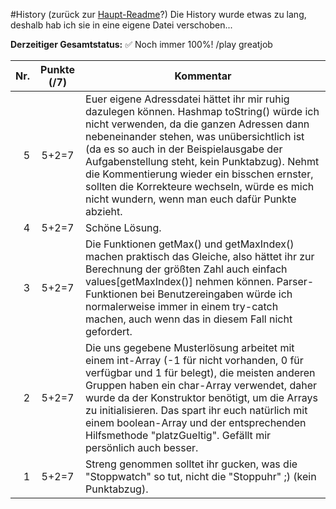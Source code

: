 #History (zurück zur [Haupt-Readme](../../)?)
Die History wurde etwas zu lang, deshalb hab ich sie in eine eigene Datei verschoben...

__Derzeitiger Gesamtstatus:__ :white_check_mark: Noch immer 100%! /play greatjob

| Nr. | Punkte (/7) | Kommentar
|----:|:-----------:|---
| 5   | 5+2=7       | Euer eigene Adressdatei hättet ihr mir ruhig dazulegen können. Hashmap toString() würde ich nicht verwenden, da die ganzen Adressen dann nebeneinander stehen, was unübersichtlich ist (da es so auch in der Beispielausgabe der Aufgabenstellung steht, kein Punktabzug). Nehmt die Kommentierung wieder ein bisschen ernster, sollten die Korrekteure wechseln, würde es mich nicht wundern, wenn man euch dafür Punkte abzieht.
| 4   | 5+2=7       | Schöne Lösung.
| 3   | 5+2=7       | Die Funktionen getMax() und getMaxIndex() machen praktisch das Gleiche, also hättet ihr zur Berechnung der größten Zahl auch einfach values[getMaxIndex()] nehmen können. Parser-Funktionen bei Benutzereingaben würde ich normalerweise immer in einem try-catch machen, auch wenn das in diesem Fall nicht gefordert.
| 2   | 5+2=7       | Die uns gegebene Musterlösung arbeitet mit einem int-Array (-1 für nicht vorhanden, 0 für verfügbar und 1 für belegt), die meisten anderen Gruppen haben ein char-Array verwendet, daher wurde da der Konstruktor benötigt, um die Arrays zu initialisieren. Das spart ihr euch natürlich mit einem boolean-Array und der entsprechenden Hilfsmethode "platzGueltig". Gefällt mir persönlich auch besser.
| 1   | 5+2=7       | Streng genommen solltet ihr gucken, was die "Stoppwatch" so tut, nicht die "Stoppuhr" ;) (kein Punktabzug).
